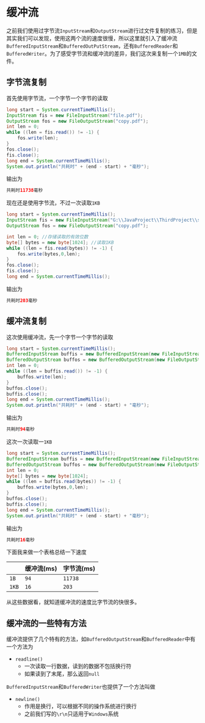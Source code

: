 # 缓冲流

之前我们使用过字节流`InputStream`和`OutputStream`进行过文件复制的练习，但是其实我们可以发现，使用这两个流的速度很慢，所以这里就引入了缓冲流`BufferedInputStream`和`BufferedOutPutStream`，还有`BufferedReader`和`BufferedWriter`。为了感受字节流和缓冲流的差异，我们这次来复制一个`1MB`的文件。

## 字节流复制

首先使用字节流，一个字节一个字节的读取

```java
long start = System.currentTimeMillis();
InputStream fis = new FileInputStream("file.pdf");
OutputStream fos = new FileOutputStream("copy.pdf");
int len = 0;
while ((len = fis.read()) != -1) {
    fos.write(len);
}
fos.close();
fis.close();
long end = System.currentTimeMillis();
System.out.println("共耗时" + (end - start) + "毫秒");
```

输出为

```java
共耗时11738毫秒
```

现在还是使用字节流，不过一次读取`1KB`

```java
long start = System.currentTimeMillis();
InputStream fis = new FileInputStream("G:\\JavaProject\\ThirdProject\\src\\file.pdf");
OutputStream fos = new FileOutputStream("copy.pdf");

int len = 0; //存储读取的有效位数
byte[] bytes = new byte[1024]; //读取1KB
while ((len = fis.read(bytes)) != -1) {
    fos.write(bytes,0,len);
}
fos.close();
fis.close();
long end = System.currentTimeMillis();
```

输出为

```java
共耗时203毫秒
```

## 缓冲流复制

这次使用缓冲流，先一个字节一个字节的读取

```java
long start = System.currentTimeMillis();
BufferedInputStream buffis = new BufferedInputStream(new FileInputStream("file.pdf);
BufferedOutputStream buffos = new BufferedOutputStream(new FileOutputStream("copy.pdf"));
int len = 0;
while ((len = buffis.read()) != -1) {
    buffos.write(len);
}
buffos.close();
buffis.close();
long end = System.currentTimeMillis();
System.out.println("共耗时" + (end - start) + "毫秒");
```

输出为

```java
共耗时94毫秒
```

这次一次读取一`1KB`

```java
long start = System.currentTimeMillis();
BufferedInputStream buffis = new BufferedInputStream(new FileInputStream("file.pdf"));
BufferedOutputStream buffos = new BufferedOutputStream(new FileOutputStream("copy.pdf"));
int len = 0;
byte[] bytes = new byte[1024];
while ((len = buffis.read(bytes)) != -1) {
    buffos.write(bytes,0,len);
}
buffos.close();
buffis.close();
long end = System.currentTimeMillis();
System.out.println("共耗时" + (end - start) + "毫秒");
```

输出为

```java
共耗时16毫秒
```

下面我来做一个表格总结一下速度

|       | 缓冲流(ms) | 字节流(ms) |
| ----- | ---------- | ---------- |
| `1B`  | `94`       | `11738`    |
| `1KB` | `16`       | `203`      |

从这些数据看，就知道缓冲流的速度比字节流的快很多。

## 缓冲流的一些特有方法

缓冲流提供了几个特有的方法，如`BufferedOutputStream`和`BufferedReader`中有一个方法为

- `readline()`
  - 一次读取一行数据，读到的数据不包括换行符
  - 如果读到了末尾，那么返回`null`

`BufferedInputStream`和`BufferedWriter`也提供了一个方法叫做

- `newline()`
  - 作用是换行，可以根据不同的操作系统进行换行
  - 之前我们写的`\r\n`只适用于`Windows`系统